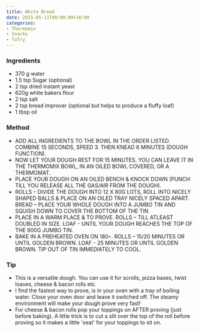 ```yaml
---
title: White Bread
date: 2015-05-11T00:00:00+10:00
categories:
- Thermomix
- Snacks
- ToTry
---
```









### Ingredients

* 370 g water
* 1.5 tsp Sugar (optional)
* 2 tsp dried instant yeast
* 620g white bakers flour
* 2 tsp salt
* 2 tsp bread improver (optional but helps to produce a fluffy loaf)
* 1 tbsp oil

### Method

* ADD ALL INGREDIENTS TO THE BOWL IN THE ORDER LISTED. COMBINE 15 SECONDS, SPEED 3. THEN KNEAD 6 MINUTES (DOUGH FUNCTION).
* NOW LET YOUR DOUGH REST FOR 15 MINUTES. YOU CAN LEAVE IT IN THE THERMOMIX BOWL, IN AN OILED BOWL COVERED, OR A THERMOMAT.
* PLACE YOUR DOUGH ON AN OILED BENCH & KNOCK DOWN (PUNCH TILL YOU RELEASE ALL THE GAS/AIR FROM THE DOUGH).
* ROLLS – DIVIDE THE DOUGH INTO 12 X 80G LOTS, ROLL INTO NICELY SHAPED BALLS & PLACE ON AN OILED TRAY NICELY SPACED APART. BREAD – PLACE YOUR WHOLE DOUGH INTO A JUMBO TIN AND SQUISH DOWN TO COVER THE BOTTOM OF THE TIN
* PLACE IN A WARM PLACE & TO PROVE. ROLLS – TILL ATLEAST DOUBLED IN SIZE. LOAF - UNTIL YOUR DOUGH REACHES THE TOP OF THE 900G JUMBO TIN.
* BAKE IN A PREHEATED OVEN ON 180◦. ROLLS – 15/20 MINUTES OR UNTIL GOLDEN BROWN. LOAF - 25 MINUTES OR UNTIL GOLDEN BROWN. TIP OUT OF TIN IMMEDIATELY TO COOL.

### Tip

* This is a versatile dough. You can use it for scrolls, pizza bases, twist loaves, cheese & bacon rolls etc.
* I find the fastest way to prove, is in your oven with a tray of boiling water. Close your oven door and leave it switched off. The steamy environment will make your dough prove very fast! 
* For cheese & bacon rolls pop your toppings on AFTER proving (just before baking). A little trick is to cut a slit over the top of the roll before proving so it makes a little 'seat' for your toppings to sit on.
